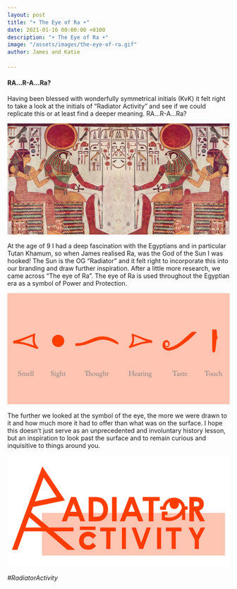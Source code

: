 ```yaml
---
layout: post
title: "☀️ The Eye of Ra ☀️"
date: 2021-01-16 00:00:00 +0100
description: "☀️ The Eye of Ra ☀️"
image: "/assets/images/the-eye-of-ra.gif"
author: James and Katie

---
```

#### RA…R-A…Ra?

Having been blessed with wonderfully symmetrical initials (KvK) it felt right to take a look at the initials of “Radiator Activity” and see if we could replicate this or at least find a deeper meaning. RA…R-A…Ra?

![Egyptian Representation of Ra](/assets/images/egyptian-representation-of-ra.jpg "Egyptian Representation of Ra")

At the age of 9 I had a deep fascination with the Egyptians and in particular Tutan Khamum, so when James realised Ra, was the God of the Sun I was hooked! The Sun is the OG “Radiator” and it felt right to incorporate this into our branding and draw further inspiration. After a little more research, we came across “The eye of Ra”. The eye of Ra is used throughout the Egyptian era as a symbol of Power and Protection.

![The Eye of Ra Elements](/assets/images/the-eye-of-ra-elements.jpg "The Eye of Ra Elements")

The further we looked at the symbol of the eye, the more we were drawn to it and how much more it had to offer than what was on the surface. I hope this doesn’t just serve as an unprecedented and involuntary history lesson, but an inspiration to look past the surface and to remain curious and inquisitive to things around you.

![RA logo with eye](/assets/images/ra-logo-with-eye.jpg "RA logo with eye")

_#RadiatorActivity_